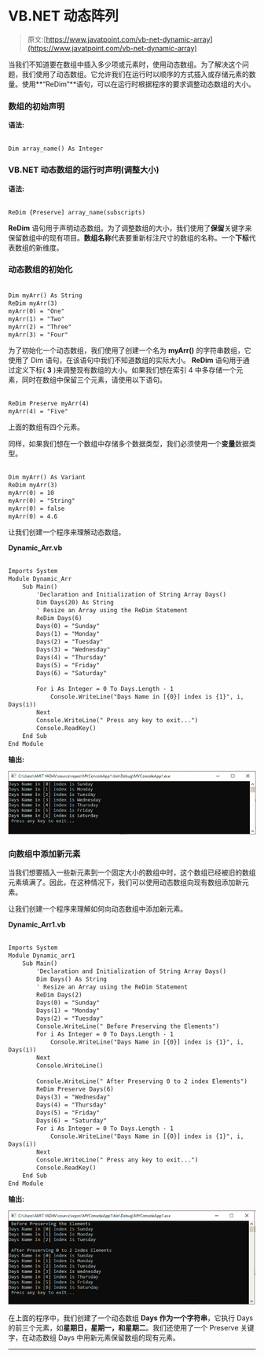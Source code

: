 # VB.NET 动态阵列

> 原文:[https://www.javatpoint.com/vb-net-dynamic-array](https://www.javatpoint.com/vb-net-dynamic-array)

当我们不知道要在数组中插入多少项或元素时，使用动态数组。为了解决这个问题，我们使用了动态数组。它允许我们在运行时以顺序的方式插入或存储元素的数量。使用**“ReDim”**语句，可以在运行时根据程序的要求调整动态数组的大小。

### 数组的初始声明

**语法:**

```

Dim array_name() As Integer

```

### VB.NET 动态数组的运行时声明(调整大小)

**语法:**

```

ReDim {Preserve] array_name(subscripts)

```

**ReDim** 语句用于声明动态数组。为了调整数组的大小，我们使用了**保留**关键字来保留数组中的现有项目。**数组名称**代表要重新标注尺寸的数组的名称。一个**下标**代表数组的新维度。

### 动态数组的初始化

```

Dim myArr() As String
ReDim myArr(3)
myArr(0) = "One"
myArr(1) = "Two"
myArr(2) = "Three"
myArr(3) = "Four"

```

为了初始化一个动态数组，我们使用了创建一个名为 **myArr()** 的字符串数组，它使用了 Dim 语句，在该语句中我们不知道数组的实际大小。 **ReDim** 语句用于通过定义下标( **3** )来调整现有数组的大小。如果我们想在索引 4 中多存储一个元素，同时在数组中保留三个元素，请使用以下语句。

```

ReDim Preserve myArr(4)
myArr(4) = "Five" 

```

上面的数组有四个元素。

同样，如果我们想在一个数组中存储多个数据类型，我们必须使用一个**变量**数据类型。

```

Dim myArr() As Variant
ReDim myArr(3)
myArr(0) = 10
myArr(0) = "String"
myArr(0) = false
myArr(0) = 4.6 

```

让我们创建一个程序来理解动态数组。

**Dynamic_Arr.vb**

```

Imports System
Module Dynamic_Arr
    Sub Main()
        'Declaration and Initialization of String Array Days()
        Dim Days(20) As String
        ' Resize an Array using the ReDim Statement
        ReDim Days(6)
        Days(0) = "Sunday"
        Days(1) = "Monday"
        Days(2) = "Tuesday"
        Days(3) = "Wednesday"
        Days(4) = "Thursday"
        Days(5) = "Friday"
        Days(6) = "Saturday"

        For i As Integer = 0 To Days.Length - 1
            Console.WriteLine("Days Name in [{0}] index is {1}", i, Days(i))
        Next
        Console.WriteLine(" Press any key to exit...")
        Console.ReadKey()
    End Sub
End Module

```

**输出:**

![VB.NET Dynamic Array](img/be79ae1b8a2de0cfc516d9bf53d71454.png)

### 向数组中添加新元素

当我们想要插入一些新元素到一个固定大小的数组中时，这个数组已经被旧的数组元素填满了。因此，在这种情况下，我们可以使用动态数组向现有数组添加新元素。

让我们创建一个程序来理解如何向动态数组中添加新元素。

**Dynamic_Arr1.vb**

```

Imports System
Module Dynamic_arr1
    Sub Main()
        'Declaration and Initialization of String Array Days()
        Dim Days() As String
        ' Resize an Array using the ReDim Statement
        ReDim Days(2)
        Days(0) = "Sunday"
        Days(1) = "Monday"
        Days(2) = "Tuesday"
        Console.WriteLine(" Before Preserving the Elements")
        For i As Integer = 0 To Days.Length - 1
            Console.WriteLine("Days Name in [{0}] index is {1}", i, Days(i))
        Next
        Console.WriteLine()

        Console.WriteLine(" After Preserving 0 to 2 index Elements")
        ReDim Preserve Days(6)
        Days(3) = "Wednesday"
        Days(4) = "Thursday"
        Days(5) = "Friday"
        Days(6) = "Saturday"
        For i As Integer = 0 To Days.Length - 1
            Console.WriteLine("Days Name in [{0}] index is {1}", i, Days(i))
        Next
        Console.WriteLine(" Press any key to exit...")
        Console.ReadKey()
    End Sub
End Module

```

**输出:**

![VB.NET Dynamic Array](img/edcf1ec4a10221417aacc985fb2167c7.png)

在上面的程序中，我们创建了一个动态数组 **Days 作为一个字符串**，它执行 Days 的前三个元素，如**星期日，星期一，**和**星期二**。我们还使用了一个 Preserve 关键字，在动态数组 Days 中用新元素保留数组的现有元素。

* * *